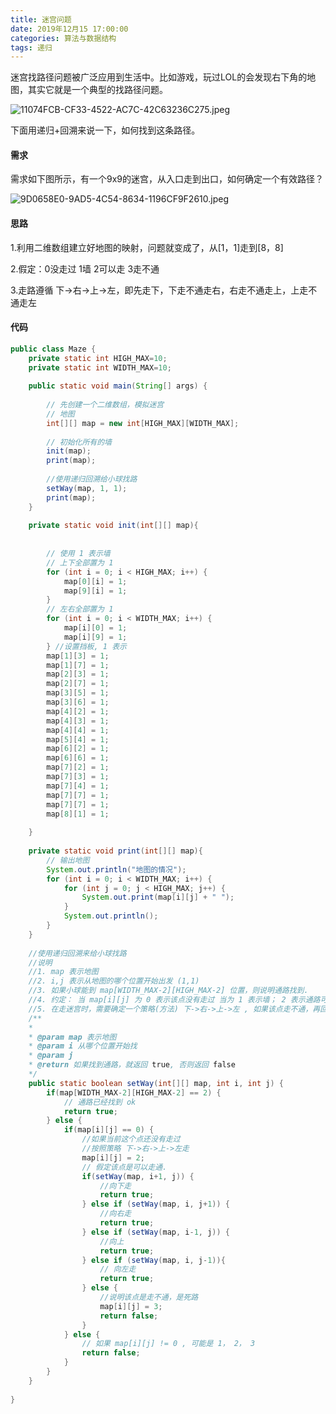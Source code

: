 ```yaml
---
title: 迷宫问题
date: 2019年12月15 17:00:00
categories: 算法与数据结构
tags: 递归
---
```


迷宫找路径问题被广泛应用到生活中。比如游戏，玩过LOL的会发现右下角的地图，其实它就是一个典型的找路径问题。

![11074FCB-CF33-4522-AC7C-42C63236C275.jpeg](https://i.loli.net/2019/12/15/qQW7wMRGbjlSnU6.jpg)

下面用递归+回溯来说一下，如何找到这条路径。

#### 需求

需求如下图所示，有一个9x9的迷宫，从入口走到出口，如何确定一个有效路径？

![9D0658E0-9AD5-4C54-8634-1196CF9F2610.jpeg](https://i.loli.net/2019/12/15/ROvjUFsabg4dilt.jpg)

#### 思路

1.利用二维数组建立好地图的映射，问题就变成了，从[1，1]走到[8，8]

2.假定：0没走过 1墙 2可以走 3走不通

3.走路遵循 下->右->上->左，即先走下，下走不通走右，右走不通走上，上走不通走左 

#### 代码

```java
public class Maze { 
	private static int HIGH_MAX=10;
	private static int WIDTH_MAX=10;
	
	public static void main(String[] args) {
		
		// 先创建一个二维数组，模拟迷宫
		// 地图
		int[][] map = new int[HIGH_MAX][WIDTH_MAX]; 
		
		// 初始化所有的墙
		init(map);
		print(map);
		
		//使用递归回溯给小球找路
		setWay(map, 1, 1); 
		print(map);
	} 
	
	private static void init(int[][] map){
	
		
		// 使用 1 表示墙
		// 上下全部置为 1 
		for (int i = 0; i < HIGH_MAX; i++) { 
			map[0][i] = 1; 
			map[9][i] = 1; 
		} 
		// 左右全部置为 1 
		for (int i = 0; i < WIDTH_MAX; i++) { 
			map[i][0] = 1; 
			map[i][9] = 1; 
		} //设置挡板, 1 表示
		map[1][3] = 1; 
		map[1][7] = 1;
		map[2][3] = 1;
		map[2][7] = 1;
		map[3][5] = 1;
		map[3][6] = 1;
		map[4][2] = 1;
		map[4][3] = 1;
		map[4][4] = 1;
		map[5][4] = 1;
		map[6][2] = 1;
		map[6][6] = 1;
		map[7][2] = 1;
		map[7][3] = 1;
		map[7][4] = 1;
		map[7][7] = 1;
		map[7][7] = 1;
		map[8][1] = 1;
		
	}
	
	private static void print(int[][] map){
		// 输出地图
		System.out.println("地图的情况"); 
		for (int i = 0; i < WIDTH_MAX; i++) { 
			for (int j = 0; j < HIGH_MAX; j++) { 
				System.out.print(map[i][j] + " ");
			} 
			System.out.println(); 
		} 
	}
		
	//使用递归回溯来给小球找路
	//说明
	//1. map 表示地图
	//2. i,j 表示从地图的哪个位置开始出发 (1,1) 
	//3. 如果小球能到 map[WIDTH_MAX-2][HIGH_MAX-2] 位置，则说明通路找到.
	//4. 约定： 当 map[i][j] 为 0 表示该点没有走过 当为 1 表示墙； 2 表示通路可以走 ； 3 表示该点已经走过，但是走不通
	//5. 在走迷宫时，需要确定一个策略(方法) 下->右->上->左 , 如果该点走不通，再回溯
	/** 
	* 
	* @param map 表示地图
	* @param i 从哪个位置开始找
	* @param j 
	* @return 如果找到通路，就返回 true, 否则返回 false 
	*/
	public static boolean setWay(int[][] map, int i, int j) { 
		if(map[WIDTH_MAX-2][HIGH_MAX-2] == 2) { 
			// 通路已经找到 ok 
			return true; 
		} else { 
			if(map[i][j] == 0) { 
				//如果当前这个点还没有走过
				//按照策略 下->右->上->左走
				map[i][j] = 2; 
				// 假定该点是可以走通.
				if(setWay(map, i+1, j)) {
					//向下走
					return true; 
				} else if (setWay(map, i, j+1)) { 
					//向右走
					return true; 
				} else if (setWay(map, i-1, j)) { 
					//向上
					return true; 
				} else if (setWay(map, i, j-1)){ 
					// 向左走
					return true; 
				} else { 
					//说明该点是走不通，是死路
					map[i][j] = 3;
					return false; 
				} 
			} else { 
				// 如果 map[i][j] != 0 , 可能是 1， 2， 3 
				return false; 
			} 
		} 
	}		
	
}
```